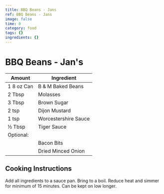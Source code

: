 ```yaml
---
title: BBQ Beans - Jans
ref: BBQ Beans - Jans
image: false
time: 0
category: food
tags: {}
ingredients: {}
---
```

# BBQ Beans - Jan's  
  
|Amount|Ingredient|  
|----|----|  
1 8 oz Can | B & M Baked Beans  
2 Tbsp | Molasses  
3 Tbsp | Brown Sugar  
2 tsp | Dijon Mustard  
1 tsp | Worcestershire Sauce  
½ Tbsp | Tiger Sauce  
Optional: |   
 || Bacon Bits  
 || Dried Minced Onion  
  
## Cooking Instructions  
Add all ingredients to a sauce pan. Bring to a boil. Reduce heat and simmer for minimum of 15 minutes. Can be kept on low longer.  
  